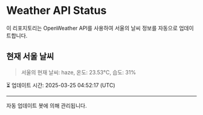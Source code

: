
# Weather API Status

이 리포지토리는 OpenWeather API를 사용하여 서울의 날씨 정보를 자동으로 업데이트합니다.

## 현재 서울 날씨
> 서울의 현재 날씨: haze, 온도: 23.53°C, 습도: 31%

⏳ 업데이트 시간: 2025-03-25 04:52:17 (UTC)

---
자동 업데이트 봇에 의해 관리됩니다.
